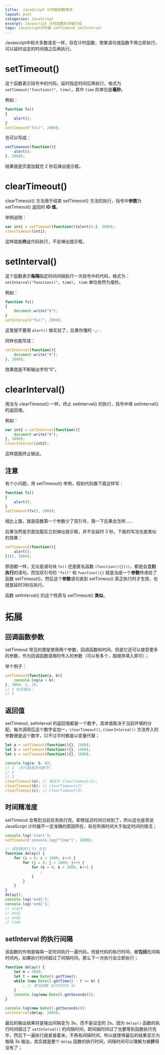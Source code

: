 ```yaml
---
title:  JavaScript 计时器函数用法
layout: post
categories: JavaScript
excerpt: Javascript 计时函数的详细介绍
tags: Javascript计时器 setTimeout setInterval
---
```

Javascript中和大多数语言一样，存在计时函数，使某语句或函数不用立即执行，可以延时设定的时间值之后再执行。

# setTimeout()

这个函数表示括号中的代码，延时指定时间后再执行，格式为 `setTimeout("function()", time)`，其中 `time` 的单位是**毫秒**。

例如：

```javascript
function fx()
{
	alert();
}
setTimeout("fx()", 2000);
```

也可以写成：

``` js
setTimoeout(function(){
	alert();
}, 2000);
```

结果就是页面加载完 2 秒后弹出提示框。

# clearTimeout()

clearTimeout() 方法用于结束 setTimeout() 方法的执行，括号中**参数**为 setTimeout() 返回的 **ID 值**。

举例说明：

``` js
var int1 = setTimeout(function(){alert();}, 5000);
clearTimeout(int1);
```

这样就能**终止**代码执行，不会弹出提示框。

# setInterval()

这个函数表示**每隔**指定时间间隔执行一次括号中的代码，格式为：`setInterval("function()", time)`， `time` 单位依然为毫秒。

例如：

``` js
function fx()
{
	document.write("0");
}
setInterval("fx()", 2000);
```

这里就不要用 `alert()` 做实验了，后果你懂的 -_- .

同样也能写成：

``` js
setInterval(function(){
	document.write("0");
}, 1000);
```

效果就是不断输出字符“0”。

# clearInterval()

用法与 clearTimeout() 一样，终止 setInterval() 的执行，括号中填 setInterval() 的返回值。

例如：

``` js
var int2 = setInterval(function()[
	document.write("0");
}, 1000);
clearInterval(int2);
```

这样就能终止输出。

## 注意

有个小问题，用 setTimeout() 举例，假如代码像下面这样写：

``` js 
function fx()
{
	alert();
}
setTimeout(fx(), 3000);
```

相比上面，就是函数第一个参数少了双引号，猜一下后果会怎样……

后果当然是页面加载后立刻弹出提示框，并不会延时 3 秒。下面的写法也是类似的效果：

``` js
setTimeout((function(){
	alert();
})(), 3000);
```

原因都一样，无论是语句块 `fx()` 还是匿名函数 `(function(){})()`，都是会**立刻执行**的语句，而加双引号的 `"fx()"` 和 `function(){}` 就是当成一个**参数**传递给了函数 setTimeout()，然后这个**参数**语句直到 setTimeou() 真正执行时才生效，也就是延时3秒后执行。

函数 setInterval() 的这个性质与 setTimeout() **类似**。

# 拓展

## 回调函数参数

setTimeout 常见的便是使用两个参数，回调函数和时间，但是它还可以接受更多的参数，作为回调函数调用时传入的参数（可以有多个，按顺序填入即可）；

举个例子：
```js
setTimeout(function(a, b){
    console.log(a + b);
}, 3000, 1, 2);
// 3 秒后输出：
// 3
```

## 返回值

setTimeout, setInterval  的返回值都是一个数字，具体值取决于当前环境的分配，每次调用后这个数字会加一，`clearTimeout()`, `clearInterval()` 方法传入的参数便是这个数字，只不过平时都是以变量代替；
```js
let a = setTimeout(function(){}, 1000);
let b = setTimeout(function(){}, 1000);
let c = setTimeout(function(){}, 1000);

console.log(a, b, c);
// 1 （也可能是其他数字）
// 2
// 3
clearTimeout(a); // 相当于 clearTiemout(1);
clearTimeout(b); // clearTimeout(2)
clearTimeout(c); // clearTimeout(3)
```

## 时间精准度

setTimeout 会等到当前任务执行完，即使延迟时间已经到了，所以这也是常说 JavaScript 计时器不一定准确的原因所在，存在所用时间大于指定时间的情况；

```js
console.log('start');
setTimeout('console.log("time")', 2000);

// 该函数执行 5s 左右
function delay() {
    for (i = 0; i < 1000; i++) {
	    for (j = 0; j < 1000; j++) {
	 	    for (k = 0; k < 1000; k++) {
	 	  	    ;
	 	    }
	    }
    }
}
delay();
console.log('end1');
console.log('end2');
// start
// end1
// end2
// time
```

## setInterval 的执行间隔

该函数的作用是每隔一定时间执行一遍代码，但是代码的执行时间，被**包括**在间隔时间内，如果执行时间超过了间隔时间，那么下一次执行会立即执行；
```js
function delay() {
	let m = 3000;
	let t = new Date().getTime();
	while (new Date().getTime() - t <= m) {
	 	; // 使该函数 执行时间为 3s
	}
	console.log(new Date().getSeconds());
}

console.log(new Date().getSeconds());
setInterval(delay, 2000);
```

最后的输出结果将是输出间隔变为 3s，而不是设定的 2s，因为 `delay()` 函数的执行时间超过了 `setInterval()` 的间隔时间，即间隔时间过了也要等到函数执行完毕，然后下一遍执行就紧接着来，不再有间隔时间，所以就使得最后的结果显示为每隔 3s 输出，其实就是整个 `delay` 函数的执行时间，间隔时间可以理解为被**挤**得没有了；